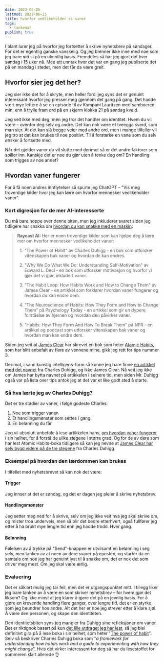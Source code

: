 ```yaml
---
date: 2023-06-25
lastmod: 2023-06-25
title: hvorfor vedlikeholder vi vaner
tags:
  - tankemat
publish: true
---
```


I blant lurer jeg på hvorfor jeg fortsetter å skrive nyhetsbrev på søndager. For det er egentlig ganske vanskelig. Og jeg brenner ikke inne med noe som jeg bare *må* si på en ukentlig basis. Fremdeles så har jeg gjort det hver søndag i 15 uker nå. Med ett unntak hvor det var en gang jeg publiserte det på en mandag i stedet, men det får da være greit.

## Hvorfor sier jeg det her?

Jeg sier ikke det for å skryte, men heller fordi jeg syns det er genuint interessant hvorfor jeg presser meg gjennom det gang på gang. Det hadde vært mye lettere å se en episode til av Kompani Lauritzen med samboeren min, enn å trylle fram ord på en skjerm klokka 21 på søndag kveld.

Jeg veit ikke med deg, men jeg tror det handler om identitet. Hvem du vil være – ovenfor deg selv og andre. Det kan nok være et tveegga sverd, som man sier. At det kan slå begge veier med andre ord, men i mange tilfeller vil jeg tro at det kan brukes til noe positivt. Til å forsterke en vane som du selv ønsker å fortsette med.

Når det gjelder vaner du vil slutte med derimot så er det andre faktorer som spiller inn. Kanskje det er noe du gjør uten å tenke deg om? En handling som trigges av noe annet?

## Hvordan vaner fungerer

For å få noen andres innflytelser så spurte jeg ChatGPT – "Vis meg troverdige kilder hvor jeg kan lære om hvorfor mennesker vedlikeholder vaner".

### Kort digresjon for de mer AI-interesserte

Du må bare hoppe over denne biten, men jeg inkluderer svaret siden jeg tidligere har snakka om [hvordan du kan snakke med en maskin](content/hvordan%20snakker%20du%20med%20en%20maskin.md):

> **Raycast AI:**
> Her er noen troverdige kilder som kan hjelpe deg å lære mer om hvorfor mennesker vedlikeholder vaner:
> 
> 1. "The Power of Habit" av Charles Duhigg - en bok som utforsker vitenskapen bak vaner og hvordan de kan endres.
> 
> 2. "Why We Do What We Do: Understanding Self-Motivation" av Edward L. Deci - en bok som utforsker motivasjon og hvorfor vi gjør det vi gjør, inkludert vaner.
> 
> 3. "The Habit Loop: How Habits Work and How to Change Them" av James Clear - en artikkel som forklarer hvordan vaner fungerer og hvordan du kan endre dem.
> 
> 4. "The Neuroscience of Habits: How They Form and How to Change Them" på Psychology Today - en artikkel som gir en dypere forståelse av hjernen og hvordan den påvirker vaner.
> 
> 5. "Habits: How They Form And How To Break Them" på NPR - en artikkel og podcast som utforsker vitenskapen bak vaner og hvordan man kan endre dem.

Siden jeg veit at [James Clear](https://jamesclear.com/) har skrevet en bok som heter [Atomic Habits](https://jamesclear.com/books), som har blitt anbefalt av flere av vennene mine, gikk jeg rett for tips nummer 3.

Derimot, i sann kunstig intelligens-form så kunne jeg bare finne [en artikkel med det navnet](https://charlesduhigg.com/how-habits-work/) fra Charles Duhigg, og ikke James Clear. Nå veit jeg ikke om James har bytta navnet på artikkelen i seinere tid, men siden Mr. Duhigg også var på lista over tips antok jeg at det var et like godt sted å starte.

### Så hva lærte jeg av Charles Duhigg?

Det er tre stadier av vaner, i følge godeste Charles:
1. Noe som trigger vanen
2. Et handlingsmønster som settes i gang
3. En belønning du får

Jeg vil absolutt anbefale å lese artikkelen hans, [om hvordan vaner fungerer](https://charlesduhigg.com/how-habits-work/) i sin helhet, for å forstå de ulike stegene i større grad. Og for de av dere som har lest Atomic Habits-boka tidligere så kan jeg nevne at [James Clear har selv bygd videre på de tre stegene](https://jamesclear.com/three-steps-habit-change) fra Charles Duhigg.

### Eksempel på hvordan den lærdommen kan brukes

I tilfellet med nyhetsbrevet så kan nok det være:

#### Trigger

Jeg innser at det er søndag, og det er dagen jeg pleier å skrive nyhetsbrev.

#### Handlingsmønster

Jeg setter meg ned for å skrive, selv om jeg ikke veit hva jeg skal skrive om, og mister troa underveis, men så blir det bedre etterhvert, også fullfører jeg etter å ha brukt mye lengre tid enn jeg hadde trodd. Hver gang.

#### Belønning

Følelsen av å trykke på "Send"-knappen er utvilsomt en belønning i seg selv, men tanken av at noen av dere svarer på eposten, og starter da en samtale om noe jeg har genuint lyst til å snakke om, det er nok det som driver meg mest. Om jeg skal være ærlig.

### Evaluering

Det er såklart mulig jeg tar feil, men det er utgangspunktet mitt. I tillegg liker jeg bare tanken av å være en som skriver nyhetsbrev – for hvem *gjør* det liksom? Og ikke minst at jeg klarer å gjøre det på en jevnlig basis. For å gjøre en krevende handling flere ganger, over lengre tid, det er en styrke som jeg beundrer hos andre. Alt det her er noe jeg strever etter å klare sjøl. Å være den personen, og skape den identiteten.

Den identitetsbiten syns jeg mangler fra Duhigg sine refleksjoner om vaner. Det er riktignok basert på kun [det lille utdraget jeg har lest](https://charlesduhigg.com/how-habits-work/), så jeg blei definitivt gira på å lese boka i sin helhet, som heter "[The power of habit](https://www.amazon.com/gp/product/1400069289)". Selv så beskriver Charles Duhigg boka som "*a framework for understanding how habits work and a guide to experimenting with how they might change*". Hvis det virker interessant for deg så har du lesestoffet for sommeren klart allerede 👌
